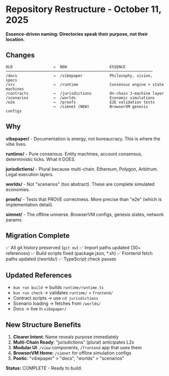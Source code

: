 # Repository Restructure - October 11, 2025

**Essence-driven naming: Directories speak their purpose, not their location.**

## Changes

```
OLD                  →  NEW                   ESSENCE
─────────────────────────────────────────────────────────────────
/docs                →  /vibepaper            Philosophy, vision, specs
/src                 →  /runtime              Consensus engine + state machines
/contracts           →  /jurisdictions        On-chain J-machine layer
/scenarios           →  /worlds               Economic simulations
/e2e                 →  /proofs               E2E validation tests
                     →  /simnet (NEW)         BrowserVM genesis configs
```

## Why

**vibepaper/** - Documentation is energy, not bureaucracy. This is where the vibe lives.

**runtime/** - Pure consensus. Entity machines, account consensus, deterministic ticks. What it DOES.

**jurisdictions/** - Plural because multi-chain. Ethereum, Polygon, Arbitrum. Legal execution layers.

**worlds/** - Not "scenarios" (too abstract). These are complete simulated economies.

**proofs/** - Tests that PROVE correctness. More precise than "e2e" (which is implementation detail).

**simnet/** - The offline universe. BrowserVM configs, genesis states, network params.

## Migration Complete

✅ All git history preserved (`git mv`)
✅ Import paths updated (30+ references)
✅ Build scripts fixed (package.json, *.sh)
✅ Frontend fetch paths updated (/worlds/)
✅ TypeScript check passes

## Updated References

- `bun run build` → builds `runtime/runtime.ts`
- `bun run check` → validates `runtime/` + `frontend/`
- Contract scripts → use `cd jurisdictions`
- Scenario loading → fetches from `/worlds/`
- Docs → live in `vibepaper/`

## New Structure Benefits

1. **Clearer Intent**: Name reveals purpose immediately
2. **Multi-Chain Ready**: "jurisdictions" (plural) anticipates L2s
3. **Modular UI**: `/view` components, `/frontend` app that uses them
4. **BrowserVM Home**: `/simnet` for offline simulation configs
5. **Poetic**: "vibepaper" > "docs", "worlds" > "scenarios"

**Status:** COMPLETE - Ready to build.
